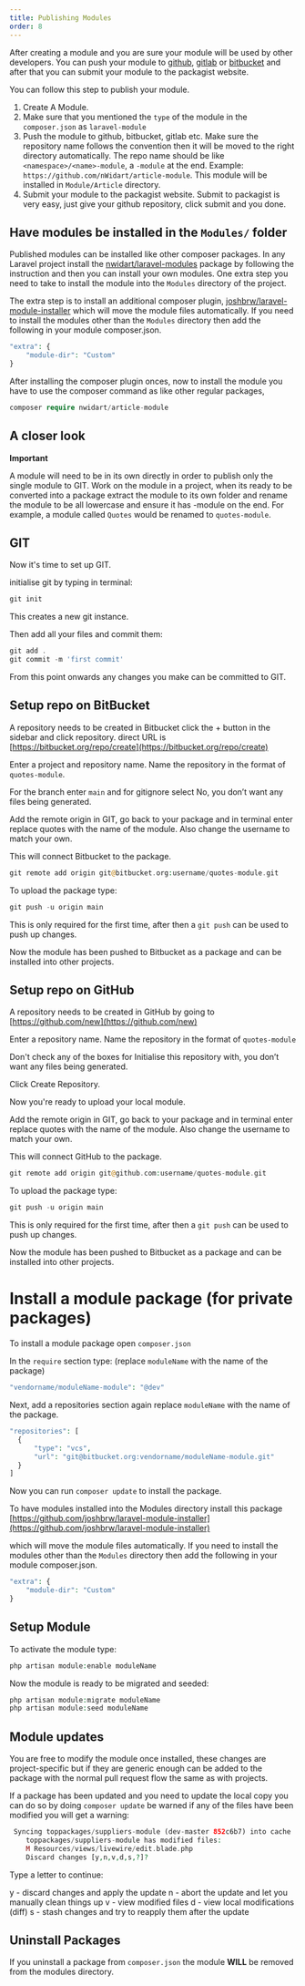 ```yaml
---
title: Publishing Modules
order: 8
---
```


After creating a module and you are sure your module will be used by other developers. You can push your module to [github](https://github.com), [gitlab](https://gitlab.com) or [bitbucket](https://bitbucket.org) and after that you can submit your module to the packagist website.

You can follow this step to publish your module.

1. Create A Module.
2. Make sure that you mentioned the `type` of the module in the `composer.json` as `laravel-module` 
3. Push the module to github, bitbucket, gitlab etc. Make sure the repository name follows the convention then it will be moved to the right directory automatically. The repo name should be like `<namespace>/<name>-module`, a `-module` at the end. Example: `https://github.com/nWidart/article-module`. This module will be installed in `Module/Article` directory.
4. Submit your module to the packagist website.
Submit to packagist is very easy, just give your github repository, click submit and you done.

## Have modules be installed in the `Modules/` folder

Published modules can be installed like other composer packages. In any Laravel project install the [nwidart/laravel-modules](https://github.com/nwidart/laravel-modules) package by following the instruction and then you can install your own modules. One extra step you need to take to install the module into the `Modules` directory of the project. 

The extra step is to install an additional composer plugin, [joshbrw/laravel-module-installer](https://github.com/joshbrw/laravel-module-installer) which will move the module files automatically. If you need to install the modules other than the `Modules` directory then add the following in your module composer.json. 

```php
"extra": {
    "module-dir": "Custom"
}
```

After installing the composer plugin onces, now to install the module you have to use the composer command as like other regular packages, 

```php
composer require nwidart/article-module
```

## A closer look

**Important**

A module will need to be in its own directly in order to publish only the single module to GIT. Work on the module in a project, when its ready to be converted into a package extract the module to its own folder and rename the module to be all lowercase and ensure it has -module on the end. For example, a module called `Quotes` would be renamed to `quotes-module`.

## GIT

Now it's time to set up GIT.

initialise git by typing in terminal:

```php
git init
```

This creates a new git instance.

Then add all your files and commit them:

```php
git add .
git commit -m 'first commit'
```

From this point onwards any changes you make can be committed to GIT.

## Setup repo on BitBucket

A repository needs to be created in Bitbucket click the + button in the sidebar and click repository. direct URL is [https://bitbucket.org/repo/create](https://bitbucket.org/repo/create)

Enter a project and repository name. Name the repository in the format of `quotes-module`.

For the branch enter `main` and for gitignore select No, you don’t want any files being generated.

Add the remote origin in GIT, go back to your package and in terminal enter replace quotes with the name of the module. Also change the username to match your own.

This will connect Bitbucket to the package.

```php
git remote add origin git@bitbucket.org:username/quotes-module.git
```

To upload the package type:

```php
git push -u origin main
```

This is only required for the first time, after then a `git push` can be used to push up changes.

Now the module has been pushed to Bitbucket as a package and can be installed into other projects.


## Setup repo on GitHub

A repository needs to be created in GitHub by going to [https://github.com/new](https://github.com/new)

Enter a repository name. Name the repository in the format of `quotes-module`

Don't check any of the boxes for Initialise this repository with, you don’t want any files being generated.

Click Create Repository.

Now you're ready to upload your local module.

Add the remote origin in GIT, go back to your package and in terminal enter replace quotes with the name of the module. Also change the username to match your own.

This will connect GitHub to the package.

```php
git remote add origin git@github.com:username/quotes-module.git
```

To upload the package type:

```php
git push -u origin main
```

This is only required for the first time, after then a `git push` can be used to push up changes.

Now the module has been pushed to Bitbucket as a package and can be installed into other projects.

# Install a module package (for private packages)

To install a module package open `composer.json`

In the `require` section type: (replace `moduleName` with the name of the package)

```php
"vendorname/moduleName-module": "@dev"
```

Next, add a repositories section again replace `moduleName` with the name of the package.

```php
"repositories": [
  {
      "type": "vcs",
      "url": "git@bitbucket.org:vendorname/moduleName-module.git"
  }
]
```

Now you can run `composer update` to install the package.

To have modules installed into the Modules directory install this package [https://github.com/joshbrw/laravel-module-installer](https://github.com/joshbrw/laravel-module-installer)

which will move the module files automatically. If you need to install the modules other than the `Modules` directory then add the following in your module composer.json.

```php
"extra": {
    "module-dir": "Custom"
}
```

## Setup Module

To activate the module type:

```php
php artisan module:enable moduleName
```

Now the module is ready to be migrated and seeded:

```php
php artisan module:migrate moduleName
php artisan module:seed moduleName
```

## Module updates

You are free to modify the module once installed, these changes are project-specific but if they are generic enough can be added to the package with the normal pull request flow the same as with projects.

If a package has been updated and you need to update the local copy you can do so by doing `composer update` be warned if any of the files have been modified you will get a warning:

```php
 Syncing toppackages/suppliers-module (dev-master 852c6b7) into cache
    toppackages/suppliers-module has modified files:
    M Resources/views/livewire/edit.blade.php
    Discard changes [y,n,v,d,s,?]?
```

Type a letter to continue:

y - discard changes and apply the update
n - abort the update and let you manually clean things up
v - view modified files
d - view local modifications (diff)
s - stash changes and try to reapply them after the update

## Uninstall Packages

If you uninstall a package from `composer.json` the module **WILL** be removed from the modules directory.



